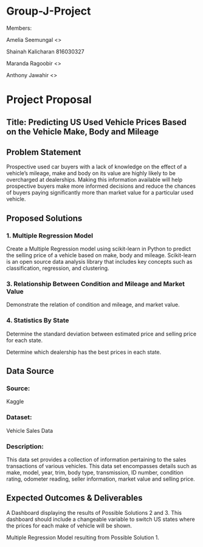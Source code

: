 # Group-J-Project
Members:

Amelia Seemungal  <<id>>

Shainah Kalicharan  816030327

Maranda Ragoobir  <<id>>

Anthony Jawahir  <<id>>

# Project Proposal
## Title: Predicting US Used Vehicle Prices Based on the Vehicle Make, Body and Mileage

## Problem Statement

Prospective used car buyers with a lack of knowledge on the effect of a vehicle’s mileage, make and body on its value are highly likely to be overcharged at dealerships. Making this information available will help prospective buyers make more informed decisions and reduce the chances of buyers paying significantly more than market value for a particular used vehicle.

## Proposed Solutions
### 1. Multiple Regression Model

  Create a Multiple Regression model using scikit-learn in Python to predict the selling price of a vehicle based on make, body and mileage. Scikit-learn is an open source data analysis library that includes key    concepts such as classification, regression, and clustering. 

### 3. Relationship Between Condition and Mileage and Market Value
  
  Demonstrate the relation of condition and mileage, and market value.

### 4. Statistics By State
  
  Determine the standard deviation between estimated price and selling price for each state.
  
  Determine which dealership has the best prices in each state.

## Data Source

### Source: 
Kaggle

### Dataset: 
Vehicle Sales Data

### Description: 
This data set provides a collection of information pertaining to the sales transactions of various vehicles. This data set encompasses details such as make, model, year, trim, body type, transmission, ID number, condition rating, odometer reading, seller information, market value and selling price.

## Expected Outcomes & Deliverables

A Dashboard displaying the results of Possible Solutions 2 and 3. This dashboard should include a changeable variable to switch US states where the prices for each make of vehicle will be shown.

Multiple Regression Model resulting from Possible Solution 1.
